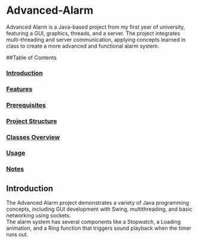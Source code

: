 # Advanced-Alarm
Advanced Alarm is a Java-based project from my first year of university, featuring a GUI, graphics, threads, and a server. The project integrates multi-threading and server communication, applying concepts learned in class to create a more advanced and functional alarm system.

##Table of Contents
### [Introduction](#introduction)  <br>
### [Features](#features)  <br>
### [Prerequisites](#prerequisites) <br>
### [Project Structure](#project_structure) <br>
### [Classes Overview](#Classes_Overview)<br>
### [Usage](#Usage) <br>
### [Notes](#Notes) <br> 

## Introduction
The Advanced Alarm project demonstrates a variety of Java programming concepts, including GUI development with Swing, multithreading, and basic networking using sockets.<br>
The alarm system has several components like a Stopwatch, a Loading animation, and a Ring function that triggers sound playback when the timer runs out.<br>
